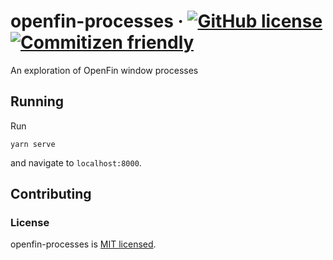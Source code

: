 # openfin-processes &middot; [![GitHub license](https://img.shields.io/badge/license-MIT-blue.svg)](https://github.com/owennw/openfin-processes/blob/master/LICENSE) [![Commitizen friendly](https://img.shields.io/badge/commitizen-friendly-brightgreen.svg)](http://commitizen.github.io/cz-cli/)

An exploration of OpenFin window processes

## Running

Run

```
yarn serve
```

and navigate to `localhost:8000`.

## Contributing

### License

 openfin-processes is [MIT licensed](./LICENSE).